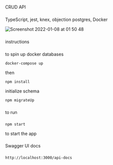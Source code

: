 ###
CRUD API
###

TypeScript, jest, knex, objection postgres, Docker

![Screenshot 2022-01-08 at 01 50 48](https://user-images.githubusercontent.com/22579826/148626963-f8cc4d23-a5fd-4275-b811-ad5649a4c80c.png)





###
instructions
###


to spin up docker databases
```
docker-compose up
```

then 
```
npm install
```


initialize schema
```
npm migrateUp
```

###
to run
###
```
npm start
```
 to start the app


###
Swagger UI docs
###
```
http://localhost:3000/api-docs
```
